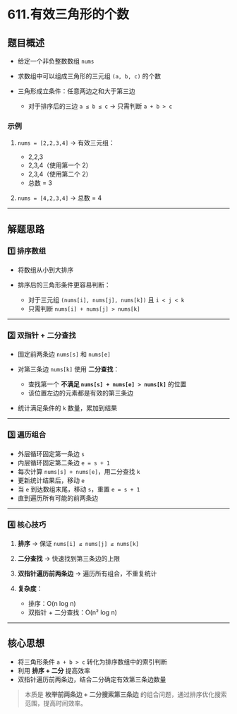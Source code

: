 # 611.有效三角形的个数

## 题目概述

* 给定一个非负整数数组 `nums`
* 求数组中可以组成三角形的三元组 `(a, b, c)` 的个数
* 三角形成立条件：任意两边之和大于第三边

  * 对于排序后的三边 `a ≤ b ≤ c` → 只需判断 `a + b > c`

### 示例

1. `nums = [2,2,3,4]` → 有效三元组：

   * 2,2,3
   * 2,3,4（使用第一个 2）
   * 2,3,4（使用第二个 2）
   * 总数 = 3

2. `nums = [4,2,3,4]` → 总数 = 4

---

## 解题思路

### 1️⃣ 排序数组

* 将数组从小到大排序
* 排序后的三角形条件更容易判断：

  * 对于三元组 `(nums[i], nums[j], nums[k])` 且 `i < j < k`
  * 只需判断 `nums[i] + nums[j] > nums[k]`

---

### 2️⃣ 双指针 + 二分查找

* 固定前两条边 `nums[s]` 和 `nums[e]`
* 对第三条边 `nums[k]` 使用 **二分查找**：

  * 查找第一个 **不满足 `nums[s] + nums[e] > nums[k]`** 的位置
  * 该位置左边的元素都是有效的第三条边
* 统计满足条件的 `k` 数量，累加到结果

---

### 3️⃣ 遍历组合

* 外层循环固定第一条边 `s`
* 内层循环固定第二条边 `e = s + 1`
* 每次计算 `nums[s] + nums[e]`，用二分查找 `k`
* 更新统计结果后，移动 `e`
* 当 `e` 到达数组末尾，移动 `s`，重置 `e = s + 1`
* 直到遍历所有可能的前两条边

---

### 4️⃣ 核心技巧

1. **排序** → 保证 `nums[i] ≤ nums[j] ≤ nums[k]`
2. **二分查找** → 快速找到第三条边的上限
3. **双指针遍历前两条边** → 遍历所有组合，不重复统计
4. **复杂度**：

   * 排序：O(n log n)
   * 双指针 + 二分查找：O(n² log n)

---

## 核心思想

* 将三角形条件 `a + b > c` 转化为排序数组中的索引判断
* 利用 **排序 + 二分** 提高效率
* 双指针遍历前两条边，结合二分确定有效第三条边数量

> 本质是 **枚举前两条边 + 二分搜索第三条边** 的组合问题，通过排序优化搜索范围，提高时间效率。
